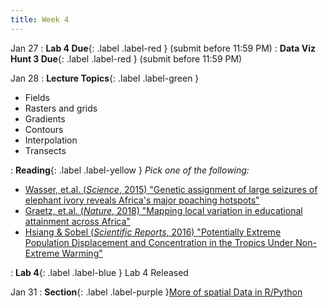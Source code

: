 ```yaml
---
title: Week 4
---
```


Jan 27
: **Lab 4 Due**{: .label .label-red } (submit before 11:59 PM)
: **Data Viz Hunt 3 Due**{: .label .label-red } (submit before 11:59 PM)

Jan 28
: **Lecture Topics**{: .label .label-green }
 - Fields
 - Rasters and grids
 - Gradients
 - Contours
 - Interpolation
 - Transects

: **Reading**{: .label .label-yellow } 
*Pick one of the following:*
 - [Wasser, et.al. (*Science*, 2015) "Genetic assignment of large seizures of elephant ivory reveals Africa's major poaching hotspots"
][1]
 - [Graetz, et.al. (*Nature*, 2018) "Mapping local variation in educational attainment across Africa"
][2]
 - [Hsiang & Sobel (*Scientific Reports*, 2016) "Potentially Extreme Population Displacement and Concentration in the Tropics Under Non-Extreme Warming"][3]

: **Lab 4**{: .label .label-blue } Lab 4 Released


Jan 31
: **Section**{: .label .label-purple }[More of spatial Data in R/Python](#)

[1]: https://www-science-org.stanford.idm.oclc.org/doi/10.1126/science.aaa2457 
[2]: https://www-nature-com.stanford.idm.oclc.org/articles/nature25761
[3]: https://www-nature-com.stanford.idm.oclc.org/articles/srep25697
